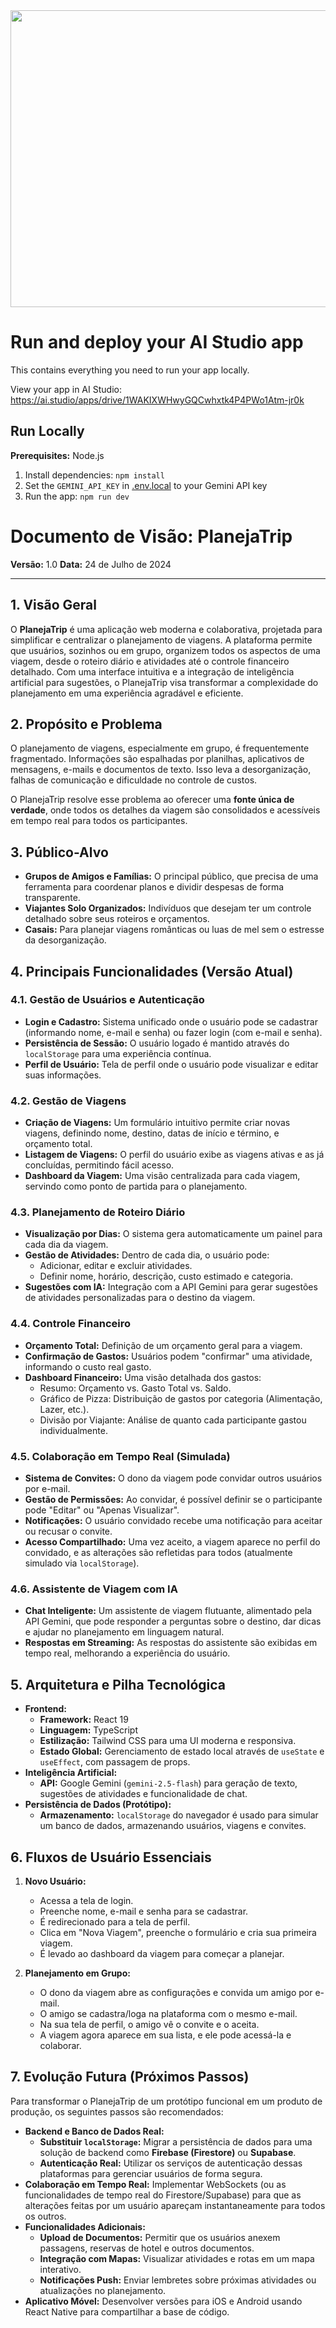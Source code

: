 <div align="center">
<img width="1200" height="475" alt="GHBanner" src="https://github.com/user-attachments/assets/0aa67016-6eaf-458a-adb2-6e31a0763ed6" />
</div>

# Run and deploy your AI Studio app

This contains everything you need to run your app locally.

View your app in AI Studio: https://ai.studio/apps/drive/1WAKIXWHwyGQCwhxtk4P4PWo1Atm-jr0k

## Run Locally

**Prerequisites:**  Node.js


1. Install dependencies:
   `npm install`
2. Set the `GEMINI_API_KEY` in [.env.local](.env.local) to your Gemini API key
3. Run the app:
   `npm run dev`





# Documento de Visão: PlanejaTrip

**Versão:** 1.0
**Data:** 24 de Julho de 2024

---

## 1. Visão Geral

O **PlanejaTrip** é uma aplicação web moderna e colaborativa, projetada para simplificar e centralizar o planejamento de viagens. A plataforma permite que usuários, sozinhos ou em grupo, organizem todos os aspectos de uma viagem, desde o roteiro diário e atividades até o controle financeiro detalhado. Com uma interface intuitiva e a integração de inteligência artificial para sugestões, o PlanejaTrip visa transformar a complexidade do planejamento em uma experiência agradável e eficiente.

## 2. Propósito e Problema

O planejamento de viagens, especialmente em grupo, é frequentemente fragmentado. Informações são espalhadas por planilhas, aplicativos de mensagens, e-mails e documentos de texto. Isso leva a desorganização, falhas de comunicação e dificuldade no controle de custos.

O PlanejaTrip resolve esse problema ao oferecer uma **fonte única de verdade**, onde todos os detalhes da viagem são consolidados e acessíveis em tempo real para todos os participantes.

## 3. Público-Alvo

*   **Grupos de Amigos e Famílias:** O principal público, que precisa de uma ferramenta para coordenar planos e dividir despesas de forma transparente.
*   **Viajantes Solo Organizados:** Indivíduos que desejam ter um controle detalhado sobre seus roteiros e orçamentos.
*   **Casais:** Para planejar viagens românticas ou luas de mel sem o estresse da desorganização.

## 4. Principais Funcionalidades (Versão Atual)

### 4.1. Gestão de Usuários e Autenticação
- **Login e Cadastro:** Sistema unificado onde o usuário pode se cadastrar (informando nome, e-mail e senha) ou fazer login (com e-mail e senha).
- **Persistência de Sessão:** O usuário logado é mantido através do `localStorage` para uma experiência contínua.
- **Perfil de Usuário:** Tela de perfil onde o usuário pode visualizar e editar suas informações.

### 4.2. Gestão de Viagens
- **Criação de Viagens:** Um formulário intuitivo permite criar novas viagens, definindo nome, destino, datas de início e término, e orçamento total.
- **Listagem de Viagens:** O perfil do usuário exibe as viagens ativas e as já concluídas, permitindo fácil acesso.
- **Dashboard da Viagem:** Uma visão centralizada para cada viagem, servindo como ponto de partida para o planejamento.

### 4.3. Planejamento de Roteiro Diário
- **Visualização por Dias:** O sistema gera automaticamente um painel para cada dia da viagem.
- **Gestão de Atividades:** Dentro de cada dia, o usuário pode:
    - Adicionar, editar e excluir atividades.
    - Definir nome, horário, descrição, custo estimado e categoria.
- **Sugestões com IA:** Integração com a API Gemini para gerar sugestões de atividades personalizadas para o destino da viagem.

### 4.4. Controle Financeiro
- **Orçamento Total:** Definição de um orçamento geral para a viagem.
- **Confirmação de Gastos:** Usuários podem "confirmar" uma atividade, informando o custo real gasto.
- **Dashboard Financeiro:** Uma visão detalhada dos gastos:
    - Resumo: Orçamento vs. Gasto Total vs. Saldo.
    - Gráfico de Pizza: Distribuição de gastos por categoria (Alimentação, Lazer, etc.).
    - Divisão por Viajante: Análise de quanto cada participante gastou individualmente.

### 4.5. Colaboração em Tempo Real (Simulada)
- **Sistema de Convites:** O dono da viagem pode convidar outros usuários por e-mail.
- **Gestão de Permissões:** Ao convidar, é possível definir se o participante pode "Editar" ou "Apenas Visualizar".
- **Notificações:** O usuário convidado recebe uma notificação para aceitar ou recusar o convite.
- **Acesso Compartilhado:** Uma vez aceito, a viagem aparece no perfil do convidado, e as alterações são refletidas para todos (atualmente simulado via `localStorage`).

### 4.6. Assistente de Viagem com IA
- **Chat Inteligente:** Um assistente de viagem flutuante, alimentado pela API Gemini, que pode responder a perguntas sobre o destino, dar dicas e ajudar no planejamento em linguagem natural.
- **Respostas em Streaming:** As respostas do assistente são exibidas em tempo real, melhorando a experiência do usuário.

## 5. Arquitetura e Pilha Tecnológica

- **Frontend:**
    - **Framework:** React 19
    - **Linguagem:** TypeScript
    - **Estilização:** Tailwind CSS para uma UI moderna e responsiva.
    - **Estado Global:** Gerenciamento de estado local através de `useState` e `useEffect`, com passagem de props.
- **Inteligência Artificial:**
    - **API:** Google Gemini (`gemini-2.5-flash`) para geração de texto, sugestões de atividades e funcionalidade de chat.
- **Persistência de Dados (Protótipo):**
    - **Armazenamento:** `localStorage` do navegador é usado para simular um banco de dados, armazenando usuários, viagens e convites.

## 6. Fluxos de Usuário Essenciais

1.  **Novo Usuário:**
    - Acessa a tela de login.
    - Preenche nome, e-mail e senha para se cadastrar.
    - É redirecionado para a tela de perfil.
    - Clica em "Nova Viagem", preenche o formulário e cria sua primeira viagem.
    - É levado ao dashboard da viagem para começar a planejar.

2.  **Planejamento em Grupo:**
    - O dono da viagem abre as configurações e convida um amigo por e-mail.
    - O amigo se cadastra/loga na plataforma com o mesmo e-mail.
    - Na sua tela de perfil, o amigo vê o convite e o aceita.
    - A viagem agora aparece em sua lista, e ele pode acessá-la e colaborar.

## 7. Evolução Futura (Próximos Passos)

Para transformar o PlanejaTrip de um protótipo funcional em um produto de produção, os seguintes passos são recomendados:

- **Backend e Banco de Dados Real:**
    - **Substituir `localStorage`:** Migrar a persistência de dados para uma solução de backend como **Firebase (Firestore)** ou **Supabase**.
    - **Autenticação Real:** Utilizar os serviços de autenticação dessas plataformas para gerenciar usuários de forma segura.
- **Colaboração em Tempo Real:** Implementar WebSockets (ou as funcionalidades de tempo real do Firestore/Supabase) para que as alterações feitas por um usuário apareçam instantaneamente para todos os outros.
- **Funcionalidades Adicionais:**
    - **Upload de Documentos:** Permitir que os usuários anexem passagens, reservas de hotel e outros documentos.
    - **Integração com Mapas:** Visualizar atividades e rotas em um mapa interativo.
    - **Notificações Push:** Enviar lembretes sobre próximas atividades ou atualizações no planejamento.
- **Aplicativo Móvel:** Desenvolver versões para iOS e Android usando React Native para compartilhar a base de código.

